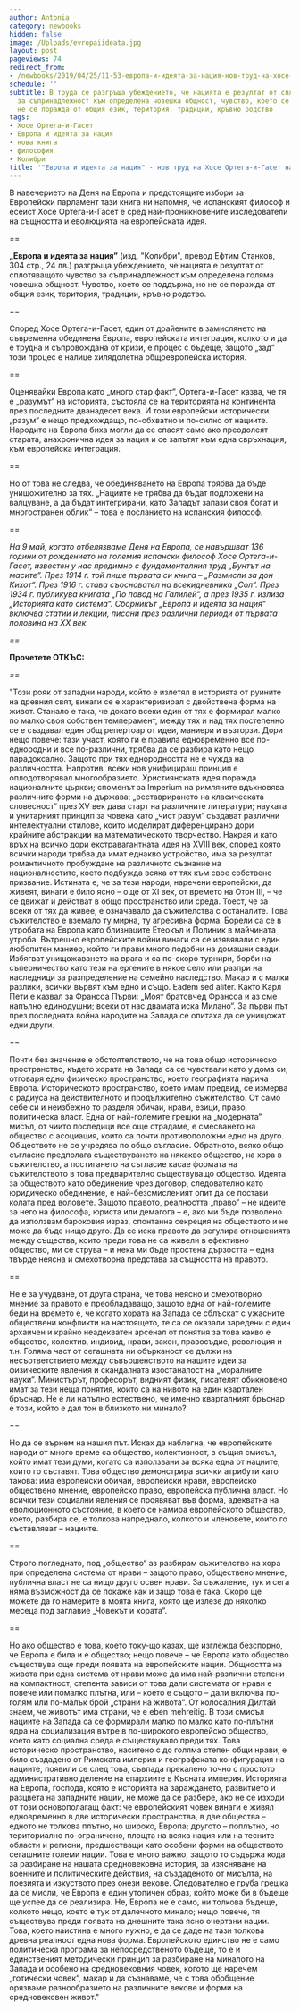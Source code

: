 ```yaml
---
author: Antonia
category: newbooks
hidden: false
image: /Uploads/evropaiideata.jpg
layout: post
pageviews: 74
redirect_from:
- /newbooks/2019/04/25/11-53-европа-и-идеята-за-нация-нов-труд-на-хосе-ортега-и-гасет-на-български
schedule: ''
subtitle: В труда се разгръща убеждението, че нацията е резултат от сплотяващото чувство
  за съпринадлежност към определена човешка общност, чувство, което се поддържа, но
  не се поражда от общия език, територия, традиции, кръвно родство
tags:
- Хосе Ортега-и-Гасет
- Европа и идеята за нация
- нова книга
- философия
- Колибри
title: '"Европа и идеята за нация" - нов труд на Хосе Ортега-и-Гасет на български'
---
```


В навечерието на Деня на Европа и предстоящите избори за Европейски парламент тази книга ни напомня, че испанският философ и есеист Хосе Ортега-и-Гасет е сред най-проникновените изследователи на същността и еволюцията на европейската идея.

\==

**„Европа и идеята за нация”** (изд. "Колибри", превод Ефтим Станков, 304 стр., 24 лв.) разгръща убеждението, че нацията е резултат от сплотяващото чувство за съпринадлежност към определена голяма човешка общност. Чувство, което се поддържа, но не се поражда от общия език, територия, традиции, кръвно родство. 

\==

Според  Хосе Ортега-и-Гасет, един от доайените в замислянето на съвременна обединена Европа, европейската интеграция, колкото и да е трудна и съпровождана от кризи, е процес с бъдеще, защото „зад“ този процес е налице хилядолетна общоевропейска история. 

\==

Оценявайки Европа като „много стар факт“, Ортега-и-Гасет казва, че тя е „разумът“ на историята, състояла се на територията на континента през последните дванадесет века. И този европейски исторически „разум“ е нещо предхождащо, по-обхватно и по-силно от нациите. Народите на Европа биха могли да се спасят само ако преодолеят старата, анахронична идея за нация и се запътят към една свръхнация, към европейска интеграция. 

\==

Но от това не следва, че обединяването на Европа трябва да бъде унищожително за тях. „Нациите не трябва да бъдат подложени на валцуване, а да бъдат интегрирани, като Западът запази своя богат и многостранен облик“ – това е посланието на испанския философ.

\==

_На 9 май, когато отбелязваме Деня на Европа, се навършват 136 години от рождението на големия испански философ Хосе Ортега-и-Гасет, известен у нас предимно с фундаменталния труд „Бунтът на масите”. През 1914 г. той пише първата си книга – „Размисли за дон Кихот“. През 1916 г. става съосновател на всекидневника „Сол“. През 1934 г. публикува книгата „По повод на Галилей“, а през 1935 г. излиза „Историята като система“. Сборникът „Европа и идеята за нация“ включва статии и лекции, писани през различни периоди от първата половина на ХХ век._

_\==_

**Прочетете ОТКЪС:**

_\==_

"Този рояк от западни народи, който е излетял в историята от руините на древния свят, винаги се е характеризирал с двойствена форма на живот. Станало е така, че докато всеки един от тях е формирал малко по малко своя собствен темперамент, между тях и над тях постепенно се е създавал един общ репертоар от идеи, маниери и възторзи. Дори нещо повече: тази участ, която ги е правила едновременно все по-еднородни и все по-различни, трябва да се разбира като нещо парадоксално. Защото при тях еднородността не е чужда на различността. Напротив, всеки нов унифициращ принцип е оплодотворявал многообразието. Християнската идея поражда националните църкви; споменът за Imperium на римляните вдъхновява различните форми на държава; „реставрирането на класическата словесност“ през XV век дава старт на различните литератури; науката и унитарният принцип за човека като „чист разум“ създават различни интелектуални стилове, които моделират диференцирано дори крайните абстракции на математическото творчество. Накрая и като връх на всичко дори екстравагантната идея на XVIII век, според която всички народи трябва да имат еднакво устройство, има за резултат романтичното пробуждане на различното съзнание на националностите, което подбужда всяка от тях към свое собствено призвание.  Истината е, че за тези народи, наречени европейски, да живеят, винаги е било ясно – още от XI век, от времето на Отон III, – че се движат и действат в общо пространство или среда. Тоест, че за всеки от тях да живее, е означавало да съжителства с останалите. Това съжителство е вземало ту мирна, ту агресивна форма. Борели са се в утробата на Европа като близнаците Етеокъл и Полиник в майчината утроба. Вътрешно европейските войни винаги са се изявявали с един любопитен маниер, който ги прави много подобни на домашни свади. Избягват унищожаването на врага и са по-скоро турнири, борби на съперничество като тези на ергените в някое село или разпри на наследници за разпределение на семейно наследство. Макар и с малки разлики, всички вървят към едно и също. Eadem sed aliter. Както Карл Пети е казвал за Франсоа Първи: „Моят братовчед Франсоа и аз сме напълно единодушни; всеки от нас двамата иска Милано“. За първи път през последната война народите на Запада се опитаха да се унищожат едни други. 

\==

Почти без значение е обстоятелството, че на това общо историческо пространство, където хората на Запада са се чувствали като у дома си, отговаря едно физическо пространство, което географията нарича Европа. Историческото пространство, което имам предвид, се измерва с радиуса на действителното и продължително съжителство. От само себе си и неизбежно то разделя обичаи, нрави, езици, право, политическа власт. Една от най-големите грешки на „модерната“ мисъл, от чиито последици все още страдаме, е смесването на общество с асоциация, които са почти противоположни едно на друго. Обществото не се учредява по общо съгласие. Обратното, всяко общо съгласие предполага съществуването на някакво общество, на хора в съжителство, а постигането на съгласие касае формата на съжителството в това предварително съществуващо общество. Идеята за обществото като обединение чрез договор, следователно като юридическо обединение, е най-безсмисленият опит да се постави колата пред воловете. Защото правото, реалността „право“ – не идеите за него на философа, юриста или демагога – е, ако ми бъде позволено да използвам бароковия израз, спонтанна секреция на обществото и не може да бъде нищо друго. Да се иска правото да регулира отношенията между същества, които преди това не са живели в ефективно общество, ми се струва – и нека ми бъде простена дързостта – една твърде неясна и смехотворна представа за същността на правото. 

\==

Не е за учудване, от друга страна, че това неясно и смехотворно мнение за правото е преобладаващо, защото една от най-големите беди на времето е, че когато хората на Запада се сблъскат с ужасните обществени конфликти на настоящето, те са се оказали заредени с един архаичен и крайно неадекватен арсенал от понятия за това какво е общество, колектив, индивид, нрави, закон, правосъдие, революция и т.н. Голяма част от сегашната ни обърканост се дължи на несъответствието между съвършенството на нашите идеи за физическите явления и скандалната изостаналост на „моралните науки“. Министърът, професорът, видният физик, писателят обикновено имат за тези неща понятия, които са на нивото на един квартален бръснар. Не е ли напълно естествено, че именно кварталният бръснар е този, който е дал тон в близкото ни минало? 

\==

Но да се върнем на нашия път. Исках да наблегна, че европейските народи от много време са общество, колективност, в същия смисъл, който имат тези думи, когато са използвани за всяка една от нациите, които го съставят. Това общество демонстрира всички атрибути като такова: има европейски обичаи, европейски нрави, европейско обществено мнение, европейско право, европейска публична власт. Но всички тези социални явления се проявяват във форма, адекватна на еволюционното състояние, в което се намира европейското общество, което, разбира се, е толкова напреднало, колкото и членовете, които го съставляват – нациите. 

\==

Строго погледнато, под „общество“ аз разбирам съжителство на хора при определена система от нрави – защото право, обществено мнение, публична власт не са нищо друго освен нрави. За съжаление, тук и сега няма възможност да се покаже как и защо това е така. Скоро ще можете да го намерите в моята книга, която ще излезе до няколко месеца под заглавие „Човекът и хората“. 

\==

Но ако общество е това, което току-що казах, ще изглежда безспорно, че Европа е била и е общество; нещо повече – че Европа като общество съществува още преди появата на европейските нации. Общността на живота при една система от нрави може да има най-различни степени на компактност; степента зависи от това дали системата от нрави е повече или помалко плътна, или – което е същото – дали включва по-голям или по-малък брой „страни на живота“. От колосалния Дилтай знаем, че животът има страни, че е eben mehreitig. В този смисъл нациите на Запада са се формирали малко по малко като по-плътни ядра на социализация вътре в по-широкото европейско общество, което като социална среда е съществувало преди тях. Това историческо пространство, наситено с до голяма степен общи нрави, е било създадено от Римската империя и географската конфигурация на нациите, появили се след това, съвпада прекалено точно с простото административно деление на епархиите в Късната империя. Историята на Европа, господа, която е историята на зараждането, развитието и разцвета на западните нации, не може да се разбере, ако не се изходи от този основополагащ факт: че европейският човек винаги е живял едновременно в две исторически пространства, в две общества – едното не толкова плътно, но широко, Европа; другото – поплътно, но териториално по-ограничено, площта на всяка нация или на тесните области и региони, предшестващи като особени форми на обществото сегашните големи нации. Това е много важно, защото то съдържа кода за разбиране на нашата средновековна история, за изясняване на военните и политическите действия, на създаденото от мисълта, на поезията и изкуството през онези векове. Следователно е груба грешка да се мисли, че Европа е един утопичен образ, който може би в бъдеще ще успее да се реализира. Не, Европа не е само, ни толкова бъдеще, колкото нещо, което е тук от далечното минало; нещо повече, тя съществува преди появата на днешните така ясно очертани нации. Това, което наистина е много нужно, е да се даде на тази толкова древна реалност една нова форма. Европейското единство не е само политическа програма за непосредственото бъдеще, то е и единственият методически принцип за разбиране на миналото на Запада и особено на средновековния човек, когото ще наречем „готически човек“, макар и да съзнаваме, че с това обобщение орязваме разнообразието на различните векове и форми на средновековен живот."